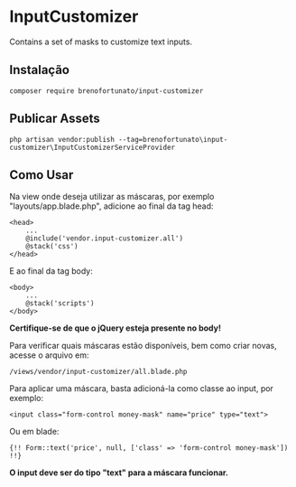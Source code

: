 # InputCustomizer
Contains a set of masks to customize text inputs.

## Instalação
```
composer require brenofortunato/input-customizer
```

## Publicar Assets
```
php artisan vendor:publish --tag=brenofortunato\input-customizer\InputCustomizerServiceProvider  
```

## Como Usar
Na view onde deseja utilizar as máscaras, por exemplo "layouts/app.blade.php", adicione ao final da tag head:
```
<head>
    ...
    @include('vendor.input-customizer.all')
    @stack('css')
</head>
```
E ao final da tag body:
```
<body>
    ...
    @stack('scripts')
</body>
```
**Certifique-se de que o jQuery esteja presente no body!**

Para verificar quais máscaras estão disponíveis, bem como criar novas, acesse o arquivo em:
```
/views/vendor/input-customizer/all.blade.php
```

Para aplicar uma máscara, basta adicioná-la como classe ao input, por exemplo:
```
<input class="form-control money-mask" name="price" type="text">
```
Ou em blade:
```
{!! Form::text('price', null, ['class' => 'form-control money-mask']) !!}
```
**O input deve ser do tipo "text" para a máscara funcionar.**